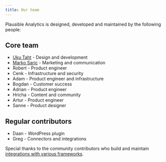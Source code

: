 ```yaml
---
title: Our team
---
```


Plausible Analytics is designed, developed and maintained by the following people:

## Core team

* [Uku Taht](https://twitter.com/ukutaht) - Design and development 
* [Marko Saric](https://twitter.com/markosaric) - Marketing and communication 
* Robert - Product engineer
* Cenk - Infrastructure and security 
* Adam - Product engineer and infrastructure
* Bogdan - Customer success
* Adrian - Product engineer
* Hricha - Content and community
* Artur - Product engineer
* Sanne - Product designer

## Regular contributors

* Daan - WordPress plugin
* Greg - Connectors and integrations

Special thanks to the community contributors who build and maintain [integrations with various frameworks](integration-guides.md).
